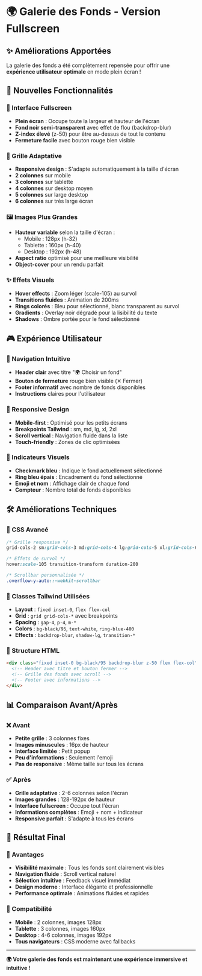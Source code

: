 # 🌍 Galerie des Fonds - Version Fullscreen

## ✨ **Améliorations Apportées**

La galerie des fonds a été complètement repensée pour offrir une **expérience utilisateur optimale** en mode plein écran !

## 🎯 **Nouvelles Fonctionnalités**

### **📱 Interface Fullscreen**
- **Plein écran** : Occupe toute la largeur et hauteur de l'écran
- **Fond noir semi-transparent** avec effet de flou (backdrop-blur)
- **Z-index élevé** (z-50) pour être au-dessus de tout le contenu
- **Fermeture facile** avec bouton rouge bien visible

### **🎨 Grille Adaptative**
- **Responsive design** : S'adapte automatiquement à la taille d'écran
- **2 colonnes** sur mobile
- **3 colonnes** sur tablette
- **4 colonnes** sur desktop moyen
- **5 colonnes** sur large desktop
- **6 colonnes** sur très large écran

### **🖼️ Images Plus Grandes**
- **Hauteur variable** selon la taille d'écran :
  - Mobile : 128px (h-32)
  - Tablette : 160px (h-40) 
  - Desktop : 192px (h-48)
- **Aspect ratio** optimisé pour une meilleure visibilité
- **Object-cover** pour un rendu parfait

### **✨ Effets Visuels**
- **Hover effects** : Zoom léger (scale-105) au survol
- **Transitions fluides** : Animation de 200ms
- **Rings colorés** : Bleu pour sélectionné, blanc transparent au survol
- **Gradients** : Overlay noir dégradé pour la lisibilité du texte
- **Shadows** : Ombre portée pour le fond sélectionné

## 🎮 **Expérience Utilisateur**

### **🎯 Navigation Intuitive**
- **Header clair** avec titre "🌍 Choisir un fond"
- **Bouton de fermeture** rouge bien visible (✕ Fermer)
- **Footer informatif** avec nombre de fonds disponibles
- **Instructions** claires pour l'utilisateur

### **📱 Responsive Design**
- **Mobile-first** : Optimisé pour les petits écrans
- **Breakpoints Tailwind** : sm, md, lg, xl, 2xl
- **Scroll vertical** : Navigation fluide dans la liste
- **Touch-friendly** : Zones de clic optimisées

### **🎨 Indicateurs Visuels**
- **Checkmark bleu** : Indique le fond actuellement sélectionné
- **Ring bleu épais** : Encadrement du fond sélectionné
- **Emoji et nom** : Affichage clair de chaque fond
- **Compteur** : Nombre total de fonds disponibles

## 🛠️ **Améliorations Techniques**

### **🎨 CSS Avancé**
```css
/* Grille responsive */
grid-cols-2 sm:grid-cols-3 md:grid-cols-4 lg:grid-cols-5 xl:grid-cols-6

/* Effets de survol */
hover:scale-105 transition-transform duration-200

/* Scrollbar personnalisée */
.overflow-y-auto::-webkit-scrollbar
```

### **📱 Classes Tailwind Utilisées**
- **Layout** : `fixed inset-0`, `flex flex-col`
- **Grid** : `grid grid-cols-*` avec breakpoints
- **Spacing** : `gap-4`, `p-4`, `m-*`
- **Colors** : `bg-black/95`, `text-white`, `ring-blue-400`
- **Effects** : `backdrop-blur`, `shadow-lg`, `transition-*`

### **🎯 Structure HTML**
```html
<div class="fixed inset-0 bg-black/95 backdrop-blur z-50 flex flex-col">
  <!-- Header avec titre et bouton fermer -->
  <!-- Grille des fonds avec scroll -->
  <!-- Footer avec informations -->
</div>
```

## 📊 **Comparaison Avant/Après**

### **❌ Avant**
- **Petite grille** : 3 colonnes fixes
- **Images minuscules** : 16px de hauteur
- **Interface limitée** : Petit popup
- **Peu d'informations** : Seulement l'emoji
- **Pas de responsive** : Même taille sur tous les écrans

### **✅ Après**
- **Grille adaptative** : 2-6 colonnes selon l'écran
- **Images grandes** : 128-192px de hauteur
- **Interface fullscreen** : Occupe tout l'écran
- **Informations complètes** : Emoji + nom + indicateur
- **Responsive parfait** : S'adapte à tous les écrans

## 🎉 **Résultat Final**

### **🌟 Avantages**
- **Visibilité maximale** : Tous les fonds sont clairement visibles
- **Navigation fluide** : Scroll vertical naturel
- **Sélection intuitive** : Feedback visuel immédiat
- **Design moderne** : Interface élégante et professionnelle
- **Performance optimale** : Animations fluides et rapides

### **📱 Compatibilité**
- **Mobile** : 2 colonnes, images 128px
- **Tablette** : 3 colonnes, images 160px
- **Desktop** : 4-6 colonnes, images 192px
- **Tous navigateurs** : CSS moderne avec fallbacks

---

**🌍 Votre galerie des fonds est maintenant une expérience immersive et intuitive !**

